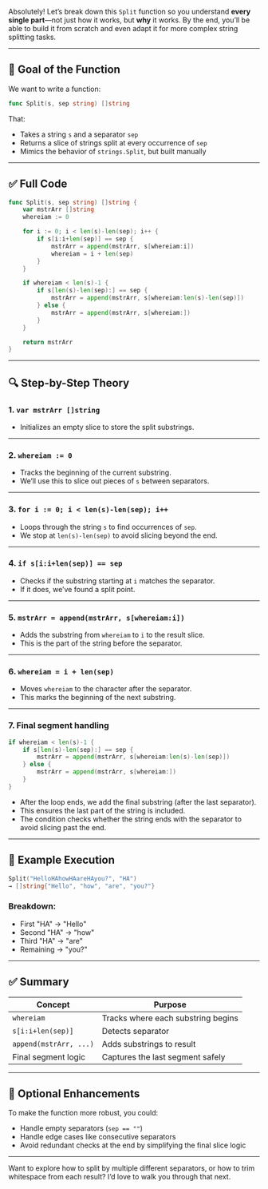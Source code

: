 Absolutely! Let’s break down this `Split` function so you understand **every single part**—not just how it works, but **why** it works. By the end, you’ll be able to build it from scratch and even adapt it for more complex string splitting tasks.

---

## 🧠 Goal of the Function

We want to write a function:

```go
func Split(s, sep string) []string
```

That:

- Takes a string `s` and a separator `sep`
- Returns a slice of strings split at every occurrence of `sep`
- Mimics the behavior of `strings.Split`, but built manually

---

## ✅ Full Code

```go
func Split(s, sep string) []string {
	var mstrArr []string
	whereiam := 0

	for i := 0; i < len(s)-len(sep); i++ {
		if s[i:i+len(sep)] == sep {
			mstrArr = append(mstrArr, s[whereiam:i])
			whereiam = i + len(sep)
		}
	}

	if whereiam < len(s)-1 {
		if s[len(s)-len(sep):] == sep {
			mstrArr = append(mstrArr, s[whereiam:len(s)-len(sep)])
		} else {
			mstrArr = append(mstrArr, s[whereiam:])
		}
	}

	return mstrArr
}
```

---

## 🔍 Step-by-Step Theory

### 1. `var mstrArr []string`

- Initializes an empty slice to store the split substrings.

---

### 2. `whereiam := 0`

- Tracks the beginning of the current substring.
- We’ll use this to slice out pieces of `s` between separators.

---

### 3. `for i := 0; i < len(s)-len(sep); i++`

- Loops through the string `s` to find occurrences of `sep`.
- We stop at `len(s)-len(sep)` to avoid slicing beyond the end.

---

### 4. `if s[i:i+len(sep)] == sep`

- Checks if the substring starting at `i` matches the separator.
- If it does, we’ve found a split point.

---

### 5. `mstrArr = append(mstrArr, s[whereiam:i])`

- Adds the substring from `whereiam` to `i` to the result slice.
- This is the part of the string before the separator.

---

### 6. `whereiam = i + len(sep)`

- Moves `whereiam` to the character after the separator.
- This marks the beginning of the next substring.

---

### 7. Final segment handling

```go
if whereiam < len(s)-1 {
	if s[len(s)-len(sep):] == sep {
		mstrArr = append(mstrArr, s[whereiam:len(s)-len(sep)])
	} else {
		mstrArr = append(mstrArr, s[whereiam:])
	}
}
```

- After the loop ends, we add the final substring (after the last separator).
- This ensures the last part of the string is included.
- The condition checks whether the string ends with the separator to avoid slicing past the end.

---

## 🧪 Example Execution

```go
Split("HelloHAhowHAareHAyou?", "HA")
→ []string{"Hello", "how", "are", "you?"}
```

### Breakdown:
- First "HA" → "Hello"
- Second "HA" → "how"
- Third "HA" → "are"
- Remaining → "you?"

---

## ✅ Summary

| Concept | Purpose |
|--------|---------|
| `whereiam` | Tracks where each substring begins |
| `s[i:i+len(sep)]` | Detects separator |
| `append(mstrArr, ...)` | Adds substrings to result |
| Final segment logic | Captures the last segment safely |

---

## 🧼 Optional Enhancements

To make the function more robust, you could:
- Handle empty separators (`sep == ""`)
- Handle edge cases like consecutive separators
- Avoid redundant checks at the end by simplifying the final slice logic

---

Want to explore how to split by multiple different separators, or how to trim whitespace from each result? I’d love to walk you through that next.
